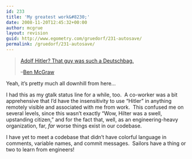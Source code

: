 ```yaml
---
id: 233
title: 'My greatest work&#8230;'
date: 2008-11-20T12:45:32+00:00
author: mcgrue
layout: revision
guid: http://www.egometry.com/gruedorf/231-autosave/
permalink: /gruedorf/231-autosave/
---
```

> [Adolf Hitler? That guy was such a Deutschbag.](http://twitter.com/benmcgraw/status/850340604)
> 
> <div>
>   &#8211;<a href="http://egometry.com/about">Ben McGraw</a>
> </div>

Yeah, it&#8217;s pretty much all downhill from here&#8230;

I had this as my gtalk status line for a while, too.  A co-worker was a bit apprehensive that I&#8217;d have the insensitivity to use &#8220;Hitler&#8221; in anything remotely visible and associated with me from work.  This confused me on several levels, since this wasn&#8217;t exactly &#8220;Wow, Hilter was a swell, upstanding citizen,&#8221; and for the fact that, well, as an engineering-heavy organization, far, _far_ worse things exist in our codebase.

I have yet to meet a codebase that didn&#8217;t have colorful language in comments, variable names, and commit messages.  Sailors have a thing or two to learn from engineers!